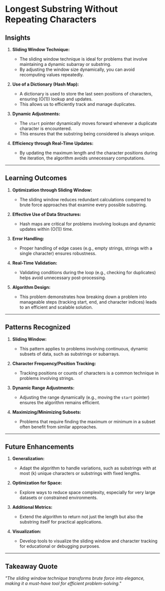 # **Longest Substring Without Repeating Characters**

## **Insights**

1. **Sliding Window Technique:**
   - The sliding window technique is ideal for problems that involve maintaining a dynamic subarray or substring.
   - By adjusting the window size dynamically, you can avoid recomputing values repeatedly.

2. **Use of a Dictionary (Hash Map):**
   - A dictionary is used to store the last seen positions of characters, ensuring \(O(1)\) lookup and updates.
   - This allows us to efficiently track and manage duplicates.

3. **Dynamic Adjustments:**
   - The `start` pointer dynamically moves forward whenever a duplicate character is encountered.
   - This ensures that the substring being considered is always unique.

4. **Efficiency through Real-Time Updates:**
   - By updating the maximum length and the character positions during the iteration, the algorithm avoids unnecessary computations.

---

## **Learning Outcomes**

1. **Optimization through Sliding Window:**
   - The sliding window reduces redundant calculations compared to brute force approaches that examine every possible substring.

2. **Effective Use of Data Structures:**
   - Hash maps are critical for problems involving lookups and dynamic updates within \(O(1)\) time.

3. **Error Handling:**
   - Proper handling of edge cases (e.g., empty strings, strings with a single character) ensures robustness.

4. **Real-Time Validation:**
   - Validating conditions during the loop (e.g., checking for duplicates) helps avoid unnecessary post-processing.

5. **Algorithm Design:**
   - This problem demonstrates how breaking down a problem into manageable steps (tracking start, end, and character indices) leads to an efficient and scalable solution.

---

## **Patterns Recognized**

1. **Sliding Window:**
   - This pattern applies to problems involving continuous, dynamic subsets of data, such as substrings or subarrays.

2. **Character Frequency/Position Tracking:**
   - Tracking positions or counts of characters is a common technique in problems involving strings.

3. **Dynamic Range Adjustments:**
   - Adjusting the range dynamically (e.g., moving the `start` pointer) ensures the algorithm remains efficient.

4. **Maximizing/Minimizing Subsets:**
   - Problems that require finding the maximum or minimum in a subset often benefit from similar approaches.

---

## **Future Enhancements**

1. **Generalization:**
   - Adapt the algorithm to handle variations, such as substrings with at most \(k\) unique characters or substrings with fixed lengths.

2. **Optimization for Space:**
   - Explore ways to reduce space complexity, especially for very large datasets or constrained environments.

3. **Additional Metrics:**
   - Extend the algorithm to return not just the length but also the substring itself for practical applications.

4. **Visualization:**
   - Develop tools to visualize the sliding window and character tracking for educational or debugging purposes.

---

## **Takeaway Quote**
*"The sliding window technique transforms brute force into elegance, making it a must-have tool for efficient problem-solving."*
